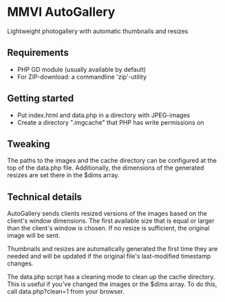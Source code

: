 # MMVI AutoGallery
Lightweight photogallery with automatic thumbnails and resizes

## Requirements
  * PHP GD module (usually available by default)
  * For ZIP-download: a commandline 'zip'-utility

## Getting started
  * Put index.html and data.php in a directory with JPEG-images
  * Create a directory ".imgcache" that PHP has write permissions on

## Tweaking
The paths to the images and the cache directory can be configured at the top of
the data.php file. Additionally, the dimensions of the generated resizes are
set there in the $dims array.

## Technical details
AutoGallery sends clients resized versions of the images based on the client's
window dimensions. The first available size that is equal or larger than the
client's window is chosen. If no resize is sufficient, the original image will
be sent.

Thumbnails and resizes are automatically generated the first time they are
needed and will be updated if the original file's last-modified timestamp
changes.

The data.php script has a cleaning mode to clean up the cache directory. This
is useful if you've changed the images or the $dims array. To do this, call
data.php?clean=1 from your browser.
